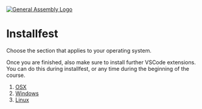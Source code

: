 [![General Assembly Logo](https://camo.githubusercontent.com/1a91b05b8f4d44b5bbfb83abac2b0996d8e26c92/687474703a2f2f692e696d6775722e636f6d2f6b6538555354712e706e67)](https://generalassemb.ly/education/web-development-immersive)

# Installfest

Choose the section that applies to your operating system.

Once you are finished, also make sure to install further VSCode extensions. You can do this during installfest, or any time during the beginning of the course.

1. [OSX](osx/README.md) 
1. [Windows]((windows/README.md))
1. [Linux](linux/README.md)
